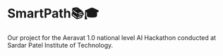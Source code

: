 # SmartPath📚🎓
Our project for the Aeravat 1.0 national level AI Hackathon conducted at Sardar Patel Institute of Technology.
